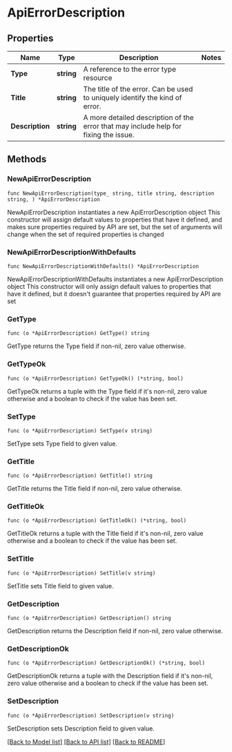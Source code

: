 # ApiErrorDescription

## Properties

Name | Type | Description | Notes
------------ | ------------- | ------------- | -------------
**Type** | **string** | A reference to the error type resource | 
**Title** | **string** | The title of the error. Can be used to uniquely identify the kind of error. | 
**Description** | **string** | A more detailed description of the error that may include help for fixing the issue. | 

## Methods

### NewApiErrorDescription

`func NewApiErrorDescription(type_ string, title string, description string, ) *ApiErrorDescription`

NewApiErrorDescription instantiates a new ApiErrorDescription object
This constructor will assign default values to properties that have it defined,
and makes sure properties required by API are set, but the set of arguments
will change when the set of required properties is changed

### NewApiErrorDescriptionWithDefaults

`func NewApiErrorDescriptionWithDefaults() *ApiErrorDescription`

NewApiErrorDescriptionWithDefaults instantiates a new ApiErrorDescription object
This constructor will only assign default values to properties that have it defined,
but it doesn't guarantee that properties required by API are set

### GetType

`func (o *ApiErrorDescription) GetType() string`

GetType returns the Type field if non-nil, zero value otherwise.

### GetTypeOk

`func (o *ApiErrorDescription) GetTypeOk() (*string, bool)`

GetTypeOk returns a tuple with the Type field if it's non-nil, zero value otherwise
and a boolean to check if the value has been set.

### SetType

`func (o *ApiErrorDescription) SetType(v string)`

SetType sets Type field to given value.


### GetTitle

`func (o *ApiErrorDescription) GetTitle() string`

GetTitle returns the Title field if non-nil, zero value otherwise.

### GetTitleOk

`func (o *ApiErrorDescription) GetTitleOk() (*string, bool)`

GetTitleOk returns a tuple with the Title field if it's non-nil, zero value otherwise
and a boolean to check if the value has been set.

### SetTitle

`func (o *ApiErrorDescription) SetTitle(v string)`

SetTitle sets Title field to given value.


### GetDescription

`func (o *ApiErrorDescription) GetDescription() string`

GetDescription returns the Description field if non-nil, zero value otherwise.

### GetDescriptionOk

`func (o *ApiErrorDescription) GetDescriptionOk() (*string, bool)`

GetDescriptionOk returns a tuple with the Description field if it's non-nil, zero value otherwise
and a boolean to check if the value has been set.

### SetDescription

`func (o *ApiErrorDescription) SetDescription(v string)`

SetDescription sets Description field to given value.



[[Back to Model list]](../README.md#documentation-for-models) [[Back to API list]](../README.md#documentation-for-api-endpoints) [[Back to README]](../README.md)



